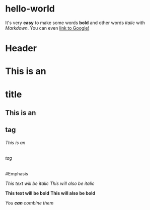 # hello-world
It's very **easy** to make some words **bold** and other words *italic* with *Markdown*. You can even [link to Google!](http://google.com)

# Header
# This is an <h1> title
## This is an <h2> tag
###### This is an <h6> tag

#Emphasis

*This text will be italic*
_This will also be italic_

**This text will be bold**
__This will also be bold__

_You **can** combine them_

